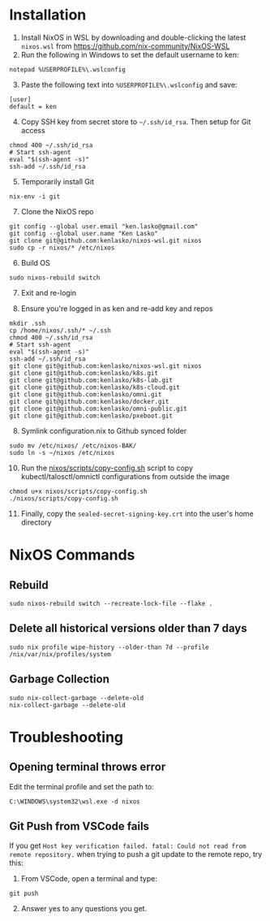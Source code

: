 # Installation
1. Install NixOS in WSL by downloading and double-clicking the latest `nixos.wsl` from https://github.com/nix-community/NixOS-WSL
2. Run the following in Windows to set the default username to ken:
```
notepad %USERPROFILE%\.wslconfig
```
3. Paste the following text into `%USERPROFILE%\.wslconfig` and save:
```
[user]
default = ken
```
4. Copy SSH key from secret store to `~/.ssh/id_rsa`. Then setup for Git access
```
chmod 400 ~/.ssh/id_rsa
# Start ssh-agent
eval "$(ssh-agent -s)"
ssh-add ~/.ssh/id_rsa
```
5. Temporarily install Git
```
nix-env -i git
```
7.  Clone the NixOS repo
```
git config --global user.email "ken.lasko@gmail.com"
git config --global user.name "Ken Lasko"
git clone git@github.com:kenlasko/nixos-wsl.git nixos
sudo cp -r nixos/* /etc/nixos
```
6. Build OS
```
sudo nixos-rebuild switch
```
7. Exit and re-login

9. Ensure you're logged in as ken and re-add key and repos
```
mkdir .ssh
cp /home/nixos/.ssh/* ~/.ssh
chmod 400 ~/.ssh/id_rsa
# Start ssh-agent
eval "$(ssh-agent -s)"
ssh-add ~/.ssh/id_rsa
git clone git@github.com:kenlasko/nixos-wsl.git nixos
git clone git@github.com:kenlasko/k8s.git
git clone git@github.com:kenlasko/k8s-lab.git
git clone git@github.com:kenlasko/k8s-cloud.git
git clone git@github.com:kenlasko/omni.git
git clone git@github.com:kenlasko/docker.git
git clone git@github.com:kenlasko/omni-public.git
git clone git@github.com:kenlasko/pxeboot.git
```
8. Symlink configuration.nix to Github synced folder
```
sudo mv /etc/nixos/ /etc/nixos-BAK/
sudo ln -s ~/nixos /etc/nixos
```
10. Run the [nixos/scripts/copy-config.sh](scripts/copy-config.sh) script to copy kubectl/talosctl/omnictl configurations from outside the image
```
chmod u+x nixos/scripts/copy-config.sh
./nixos/scripts/copy-config.sh
```
11. Finally, copy the `sealed-secret-signing-key.crt` into the user's home directory

# NixOS Commands
## Rebuild
```
sudo nixos-rebuild switch --recreate-lock-file --flake .
```
## Delete all historical versions older than 7 days
```
sudo nix profile wipe-history --older-than 7d --profile /nix/var/nix/profiles/system
```

## Garbage Collection
```
sudo nix-collect-garbage --delete-old
nix-collect-garbage --delete-old
```

# Troubleshooting
## Opening terminal throws error
Edit the terminal profile and set the path to:
```
C:\WINDOWS\system32\wsl.exe -d nixos
```

## Git Push from VSCode fails
If you get `Host key verification failed. fatal: Could not read from remote repository.` when trying to push a git update to the remote repo, try this:
1. From VSCode, open a terminal and type:
```
git push
```
2. Answer yes to any questions you get.
